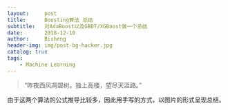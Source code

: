 ```yaml
---
layout:     post
title:      Boosting算法 总结
subtitle:   对AdaBoost以及GBDT/XGBoost做一个总结
date:       2018-12-10
author:     Bisheng
header-img: img/post-bg-hacker.jpg
catalog: true
tags:
    - Machine Learning
---
```



> “昨夜西风凋碧树。独上高楼，望尽天涯路。”


由于这两个算法的公式推导比较多，因此用手写的方式，以图片的形式呈现总结。

<head>
    <script src="https://cdn.mathjax.org/mathjax/latest/MathJax.js?config=TeX-AMS-MML_HTMLorMML" type="text/javascript"></script>
    <script type="text/x-mathjax-config">
        MathJax.Hub.Config({
            tex2jax: {
            skipTags: ['script', 'noscript', 'style', 'textarea', 'pre'],
            inlineMath: [['$','$']]
            }
        });
    </script>
</head>